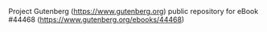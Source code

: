 Project Gutenberg (https://www.gutenberg.org) public repository for eBook #44468 (https://www.gutenberg.org/ebooks/44468)
